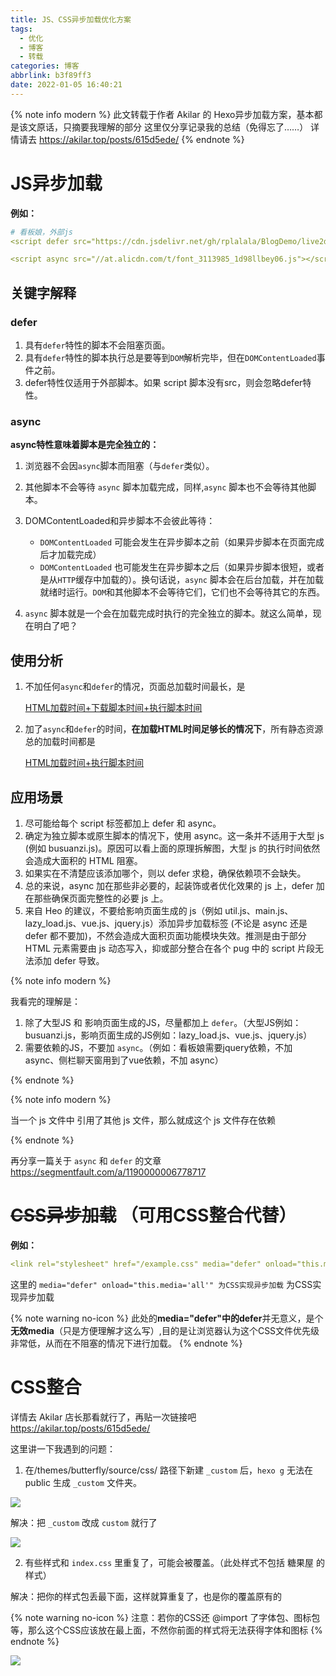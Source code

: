 ```yaml
---
title: JS、CSS异步加载优化方案
tags:
  - 优化
  - 博客
  - 转载
categories: 博客
abbrlink: b3f89ff3
date: 2022-01-05 16:40:21
---
```


{% note info modern %}
此文转载于作者 Akilar 的 Hexo异步加载方案，基本都是该文原话，只摘要我理解的部分
这里仅分享记录我的总结（免得忘了……）
详情请去 https://akilar.top/posts/615d5ede/
{% endnote %}

# JS异步加载

**例如：**

```yml
# 看板娘，外部js
<script defer src="https://cdn.jsdelivr.net/gh/rplalala/BlogDemo/live2d-widget/autoload.js"></script>

<script async src="//at.alicdn.com/t/font_3113985_1d98llbey06.js"></script>
```

## 关键字解释

### defer

1. 具有`defer`特性的脚本不会阻塞页面。
2. 具有`defer`特性的脚本执行总是要等到`DOM`解析完毕，但在`DOMContentLoaded`事件之前。
3. defer特性仅适用于外部脚本。如果 script 脚本没有src，则会忽略defer特性。

### async

**async特性意味着脚本是完全独立的：**

1. 浏览器不会因`async`脚本而阻塞（与`defer`类似）。

2. 其他脚本不会等待 `async` 脚本加载完成，同样,`async` 脚本也不会等待其他脚本。

3. DOMContentLoaded和异步脚本不会彼此等待：
   - `DOMContentLoaded` 可能会发生在异步脚本之前（如果异步脚本在页面完成后才加载完成）
   - `DOMContentLoaded` 也可能发生在异步脚本之后（如果异步脚本很短，或者是从`HTTP`缓存中加载的）。换句话说，`async` 脚本会在后台加载，并在加载就绪时运行。`DOM`和其他脚本不会等待它们，它们也不会等待其它的东西。
4. `async` 脚本就是一个会在加载完成时执行的完全独立的脚本。就这么简单，现在明白了吧？

## 使用分析

1. 不加任何`async`和`defer`的情况，页面总加载时间最长，是

   <u>HTML加载时间+下载脚本时间+执行脚本时间</u>

2. 加了`async`和`defer`的时间，**在加载HTML时间足够长的情况下**，所有静态资源总的加载时间都是

   <u>HTML加载时间+执行脚本时间</u>

## 应用场景
1. 尽可能给每个 script 标签都加上 defer 和 async。
2. 确定为独立脚本或原生脚本的情况下，使用 async。这一条并不适用于大型 js (例如 busuanzi.js)。原因可以看上面的原理拆解图，大型 js 的执行时间依然会造成大面积的 HTML 阻塞。
3. 如果实在不清楚应该添加哪个，则以 defer 求稳，确保依赖项不会缺失。
4. 总的来说，async 加在那些非必要的，起装饰或者优化效果的 js 上，defer 加在那些确保页面完整性的必要 js 上。
5. 来自 Heo 的建议，不要给影响页面生成的 js（例如 util.js、main.js、lazy_load.js、vue.js、jquery.js）添加异步加载标签 (不论是 async 还是 defer 都不要加)，不然会造成大面积页面功能模块失效。推测是由于部分 HTML 元素需要由 js 动态写入，抑或部分整合在各个 pug 中的 script 片段无法添加 defer 导致。


{% note info modern %}

我看完的理解是：
1. 除了大型JS 和 影响页面生成的JS，尽量都加上 `defer`。（大型JS例如：busuanzi.js，影响页面生成的JS例如：lazy_load.js、vue.js、jquery.js）
2. 需要依赖的JS，不要加 `async`。（例如：看板娘需要jquery依赖，不加 async、侧栏聊天窗用到了vue依赖，不加 async）
   
{% endnote %}

{% note info modern %}

当一个 js 文件中 引用了其他 js 文件，那么就成这个 js 文件存在依赖
   
{% endnote %}

再分享一篇关于 `async` 和 `defer` 的文章 https://segmentfault.com/a/1190000006778717

# ~~CSS异步加载~~ （可用CSS整合代替）

**例如：**

```yml
<link rel="stylesheet" href="/example.css" media="defer" onload="this.media='all'">
```

这里的 `media="defer" onload="this.media='all'" 为CSS实现异步加载` 为CSS实现异步加载


{% note warning no-icon %}
此处的**media="defer"**中的**defer**并无意义，是个**无效media**（只是方便理解才这么写）,目的是让浏览器认为这个CSS文件优先级非常低，从而在不阻塞的情况下进行加载。
{% endnote %}

# CSS整合
详情去 Akilar 店长那看就行了，再贴一次链接吧 https://akilar.top/posts/615d5ede/

这里讲一下我遇到的问题：

1.  在/themes/butterfly/source/css/ 路径下新建 `_custom` 后，`hexo g` 无法在 public 生成 `_custom` 文件夹。

![](https://s2.loli.net/2022/01/07/1THKDcdSE2Z59rU.png)

解决：把 `_custom` 改成 `custom` 就行了

![](https://s2.loli.net/2022/01/07/4APdCe5O2XLoSqY.png)

2. 有些样式和 `index.css` 里重复了，可能会被覆盖。（此处样式不包括 糖果屋 的样式）

解决：把你的样式包丢最下面，这样就算重复了，也是你的覆盖原有的


{% note warning no-icon %}
注意：若你的CSS还 @import 了字体包、图标包等，那么这个CSS应该放在最上面，不然你前面的样式将无法获得字体和图标
{% endnote %}


![](https://s2.loli.net/2022/01/07/j7dmGcYefWKip4D.png)




